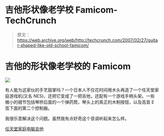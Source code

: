 # 吉他形状像老学校 Famicom-TechCrunch

> 原文：<https://web.archive.org/web/http://techcrunch.com/2007/02/27/guitar-shaped-like-old-school-famicom/>

# 吉他的形状像老学校的 Famicom

![](img/6a060fda499ddfa42eb90e381c3e15ce.png)

有人能为这家伙的手艺鼓掌吗？一个日本人不仅花时间用木头再造了一个任天堂家庭游戏机(又名 NES)，还把它变成了一把吉他，还配有一个游戏手柄头架。一些微小的细节包括琴桥后面的一个弹药筒，琴头上的真正的木制按钮，以及高音 E 弦下面的第二个控制器。

我很乐意解决这个问题。虽然我有点好奇这个音调听起来怎么样。

[任天堂家庭电脑吉他](https://web.archive.org/web/20191223211542/http://www.boingboing.net/2007/02/27/nintendo_family_comp.html)
